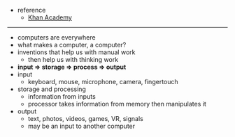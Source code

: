 - reference
	- [Khan Academy](https://www.khanacademy.org/computing/computers-and-internet/xcae6f4a7ff015e7d:computers/xcae6f4a7ff015e7d:introducing-computers/v/khan-academy-and-codeorg-what-makes-a-computer-a-computer)

---
- computers are everywhere
- what makes a computer, a computer?
- inventions that help us with manual work
	- then help us with thinking work
- **input ⇒ storage ⇒ process ⇒ output**
- input
	- keyboard, mouse, microphone, camera, fingertouch
- storage and processing
	- information from inputs
	- processor takes information from memory then manipulates it
- output
	- text, photos, videos, games, VR, signals
	- may be an input to another computer

